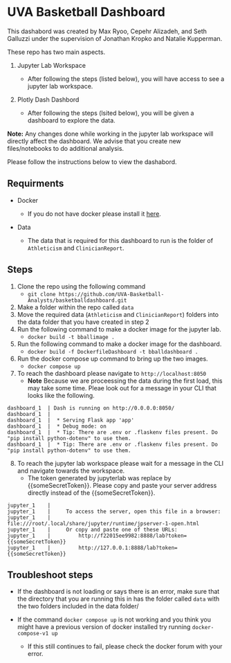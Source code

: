 # UVA Basketball Dashboard
This dashabord was created by Max Ryoo, Cepehr Alizadeh, and Seth Galluzzi under the supervision of Jonathan Kropko and Natalie Kupperman.

These repo has two main aspects.
1. Jupyter Lab Workspace
    - After following the steps (listed below), you will have access to see a jupyter lab workspace.

2. Plotly Dash Dashbord
    - After following the steps (lsited below), you will be given a dashboard to explore the data.

**Note:** Any changes done while working in the jupyter lab workspace will directly affect the dashboard. We advise that you create new files/notebooks to do additional analysis.

Please follow the instructions below to view the dashabord.

## Requirments

- Docker
    - If you do not have docker please install it [here](https://www.docker.com/).

- Data 
    - The data that is required for this dashboard to run is the folder of `Athleticism` and `ClinicianReport`.

## Steps
1. Clone the repo using the following command
    - `git clone https://github.com/UVA-Basketball-Analysts/basketballdashboard.git`
2. Make a folder within the repo called `data`
3. Move the required data (`Athleticism` and `ClinicianReport`) folders into the data folder that you have created in step 2
4. Run the following command to make a docker image for the jupyter lab.
    - `docker build -t bballimage .`
5. Run the following command to make a docker image for the dashboard.
    - `docker build -f DockerfileDashboard -t bballdashboard .`
6. Run the docker compose up command to bring up the two images.
    - `docker compose up`
7. To reach the dashboard please navigate to `http://localhost:8050`
    - **Note** Because we are proceessing the data during the first load, this may take some time. Pleae look out for a message in your CLI that looks like the following. 
    
```
dashboard_1  | Dash is running on http://0.0.0.0:8050/
dashboard_1  | 
dashboard_1  |  * Serving Flask app 'app'
dashboard_1  |  * Debug mode: on
dashboard_1  |  * Tip: There are .env or .flaskenv files present. Do "pip install python-dotenv" to use them.
dashboard_1  |  * Tip: There are .env or .flaskenv files present. Do "pip install python-dotenv" to use them.
```
8. To reach the jupyter lab workspace please wait for a message in the CLI and navigate towards the workspace.
    - The token generated by jupyterlab was replace by {{someSecretToken}}. Please copy and paste your server address directly instead of the {{someSecretToken}}.
```
jupyter_1    |     
jupyter_1    |     To access the server, open this file in a browser:
jupyter_1    |         file:///root/.local/share/jupyter/runtime/jpserver-1-open.html
jupyter_1    |     Or copy and paste one of these URLs:
jupyter_1    |         http://f22015ee9982:8888/lab?token={{someSecretToken}}
jupyter_1    |         http://127.0.0.1:8888/lab?token={{someSecretToken}}
```

## Troubleshoot steps
- If the dashboard is not loading or says there is an error, make sure that the directory that you are running this in has the folder called `data` with the two folders included in the data folder/

- If the command `docker compose up` is not working and you think you might have a previous version of docker installed try running `docker-compose-v1 up`
    - If this still continues to fail, please check the docker forum with your error.